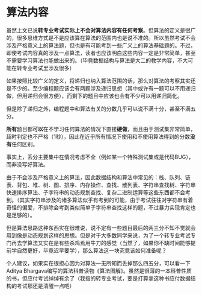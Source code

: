 # 算法内容

虽然上文已说**转专业考试实际上不会对算法内容有任何考察**。但算法的定义是很广的，很多思维方式是不是应该算在算法的范围内也是说不准的。所以虽然考试不会涉及严格意义上的算法题，但也是有可能考到一些广义上的算法基础题的。不过，即使考试内容真的涉及一点算法，读者也应该明白这些内容一定是非常简单，甚至不需要学习算法也能做出来的。（毕竟数据结构与算法是大二的教学内容，不大可能在转专业考试里涉及很多）

如果按照比较广义的定义，将递归也纳入算法范围的话，那么对算法的考察其实还是不少的。至少编程题应该会有两题涉及递归思想（其中或许有一题可以不用递归做，但用递归会很方便），而剩下的题目中应该也会有不少可以用递归简化。

但是除了递归之外，编程题中和算法有关的分数几乎可以说不满十分，甚至不满五分。

**所有**题目都**可以**在不学习任何算法的情况下直接**硬做**，而且由于测试集非常简单，超时判定也不严格（1秒），因此在近乎所有情况下使用和不使用算法得到的分数**没有**任何区别。

事实上，丢分主要集中在情况考虑不全（例如某一个特殊测试集或是代码BUG），而非没写好算法。

由于不会涉及严格意义上的算法，因此数据结构和算法中常见的：栈、队列、链表、背包、堆、树、图、排序、内存操作、查找、散列表、字符串查找树、字符串快速排序算法、子字符串的动态规划查找、复杂二进制运算等这些东西都不会考到。（其实字符串涉及的诸多算法似乎有考到的可能，由于考试往往对字符串有着奇怪的偏爱，不排除会考到类似简单子字符串查找这样的题，不过暴力实现肯定也是足够的）。

但是算法思路这种东西实在很难说，说不定有一些题目最后的两三分不知不觉就会用到像是动态规划这样的思想。但是对于大多数同学来说，为了一个转专业考试专门再去学算法又实在是有些杀鸡焉用牛刀的感觉（当然了，如果你不缺时间能够提前学自然更好，毕竟迟早要学），那么算法这一块究竟该如何准备呢？

个人建议，如果实在很担心因为对算法一无所知而丢掉那么四五分，可以看一下Aditya Bhargava编写的算法科普读物《算法图解》。虽然是很薄的一本科普性质的书，但应付考试绰绰有余了（我指的转专业考试，要是打算拿这种书应付数据结构的考试那还是清醒一点吧）